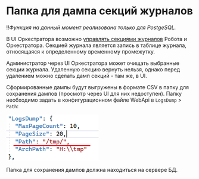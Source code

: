# Папка для дампа секций журналов

:bangbang:*Функция на данный момент реализована только для PostgeSQL.*

В UI Оркестратора возможно [управлять секциями журналов](https://docs.primo-rpa.ru/primo-rpa/orchestrator/settings/journals) Робота и Оркестратора. Секцией журнала является запись в таблице журнала, относящаяся к определенному временному промежутку. 

Администратор через UI Оркестратора может очищать выбранные секции журнала. Удаленную секцию вернуть нельзя, однако перед удалением можно сделать дамп секций - там же, в UI. 

Сформированные дампы будут выгружены в формате CSV в папку для сохранения дампов (просмотр через UI для них недоступен). Папку необходимо задать в конфигурационном файле WebApi в `LogsDump` > `Path`:

![](<../../../.gitbook/assets/log-section-dump-1.png>)

Папка для сохранения дампов должна находиться на сервере БД. 

